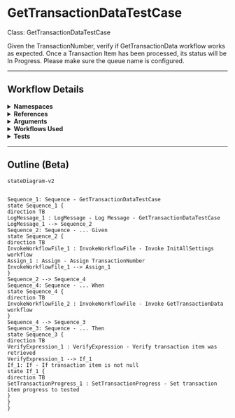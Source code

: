 # GetTransactionDataTestCase
Class: GetTransactionDataTestCase

Given the TransactionNumber, verify if GetTransactionData workflow works as expected.
Once a Transaction Item has been processed, its status will be In Progress.
Please make sure the queue name is configured.

<hr />

## Workflow Details
<details>
    <summary>
    <b>Namespaces</b>
    </summary>
    
- Microsoft.VisualBasic
- Microsoft.VisualBasic.Activities
- System
- System.Activities
- System.Activities.DynamicUpdate
- System.Activities.Expressions
- System.Activities.Statements
- System.Activities.Validation
- System.Activities.XamlIntegration
- System.Collections
- System.Collections.Generic
- System.Collections.ObjectModel
- System.Data
- System.Diagnostics
- System.Drawing
- System.IO
- System.Linq
- System.Linq.Expressions
- System.Net.Mail
- System.Runtime.Serialization
- System.Text
- System.Windows.Markup
- System.Xml
- System.Xml.Linq
- UiPath.Core
- UiPath.Core.Activities
- UiPath.Shared.Activities
- UiPath.Testing.Activities


</details>
<details>
    <summary>
    <b>References</b>
    </summary>

- Microsoft.Bcl.AsyncInterfaces
- Microsoft.CSharp
- Microsoft.VisualBasic
- PresentationCore
- PresentationFramework
- System
- System.Activities
- System.ComponentModel
- System.ComponentModel.Composition
- System.ComponentModel.Primitives
- System.ComponentModel.TypeConverter
- System.Core
- System.Data
- System.Data.Common
- System.Drawing
- System.Linq
- System.Memory
- System.ObjectModel
- System.Private.CoreLib
- System.Private.Xml
- System.Runtime.Serialization
- System.ServiceModel
- System.ServiceModel.Activities
- System.ValueTuple
- System.Xaml
- System.Xml
- System.Xml.Linq
- UiPath.Excel
- UiPath.Excel.Activities
- UiPath.System.Activities
- UiPath.Testing.Activities
- UiPath.Workflow
- WindowsBase


</details>
<details>
    <summary>
    <b>Arguments</b>
    </summary>

| Name | Direction | Type | Description |
|  --- | --- | --- | ---  |

    
</details>
<details>
    <summary>
    <b>Workflows Used</b>
    </summary>

- C:\Users\eyash\Documents\UiPath\LazyFramework\Framework\InitAllSettings.xaml
- C:\Users\eyash\Documents\UiPath\LazyFramework\Framework\GetTransactionData.xaml

    
</details>
<details>
    <summary>
    <b>Tests</b>
    </summary>



    
</details>

<hr />

## Outline (Beta)

```mermaid
stateDiagram-v2


Sequence_1: Sequence - GetTransactionDataTestCase
state Sequence_1 {
direction TB
LogMessage_1 : LogMessage - Log Message - GetTransactionDataTestCase
LogMessage_1 --> Sequence_2
Sequence_2: Sequence - ... Given
state Sequence_2 {
direction TB
InvokeWorkflowFile_1 : InvokeWorkflowFile - Invoke InitAllSettings workflow
Assign_1 : Assign - Assign TransactionNumber
InvokeWorkflowFile_1 --> Assign_1
}
Sequence_2 --> Sequence_4
Sequence_4: Sequence - ... When
state Sequence_4 {
direction TB
InvokeWorkflowFile_2 : InvokeWorkflowFile - Invoke GetTransactionData workflow
}
Sequence_4 --> Sequence_3
Sequence_3: Sequence - ... Then
state Sequence_3 {
direction TB
VerifyExpression_1 : VerifyExpression - Verify transaction item was retrieved
VerifyExpression_1 --> If_1
If_1: If - If transaction item is not null
state If_1 {
direction TB
SetTransactionProgress_1 : SetTransactionProgress - Set transaction item progress to tested
}
}
}
```